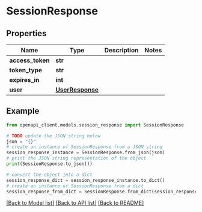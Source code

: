 # SessionResponse


## Properties

Name | Type | Description | Notes
------------ | ------------- | ------------- | -------------
**access_token** | **str** |  | 
**token_type** | **str** |  | 
**expires_in** | **int** |  | 
**user** | [**UserResponse**](UserResponse.md) |  | 

## Example

```python
from openapi_client.models.session_response import SessionResponse

# TODO update the JSON string below
json = "{}"
# create an instance of SessionResponse from a JSON string
session_response_instance = SessionResponse.from_json(json)
# print the JSON string representation of the object
print(SessionResponse.to_json())

# convert the object into a dict
session_response_dict = session_response_instance.to_dict()
# create an instance of SessionResponse from a dict
session_response_from_dict = SessionResponse.from_dict(session_response_dict)
```
[[Back to Model list]](../README.md#documentation-for-models) [[Back to API list]](../README.md#documentation-for-api-endpoints) [[Back to README]](../README.md)


